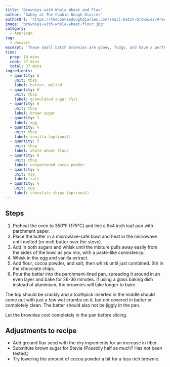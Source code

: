 ```yaml
---
title: 'Brownies with Whole Wheat and Flax'
author: 'Gabby at The Cookie Dough Diaries'
authorUrl: 'https://thecookiedoughdiaries.com/small-batch-brownies/#recipe'
image: 'brownies-with-whole-wheat-flour.jpg'
category:
  - American
tag:
  - dessert
excerpt: 'These small batch brownies are gooey, fudgy, and have a perfect crinkle top.'
time:
  prep: 10 mins
  cook: 27 mins
  total: 37 mins
ingredients:
  - quantity: 6
    unit: tbsp
    label: butter, melted
  - quantity: 8
    unit: tbsp
    label: granulated sugar (½c)
  - quantity: 6
    unit: tbsp
    label: brown sugar
  - quantity: 1
    label: egg
  - quantity: ½
    unit: tbsp
    label: vanilla (optional)
  - quantity: 5
    unit: tbsp
    label: whole wheat flour
  - quantity: 6
    unit: tbsp
    label: unsweetened cocoa powder
  - quantity: ⅛
    unit: tsp
    label: salt
  - quantity: ⅓
    unit: cup
    label: chocolate chips (optional)
---
```


## Steps

1. Preheat the oven to 350°F (175°C) and line a 8x4 inch loaf pan with parchment paper.
2. Place the butter in a microwave-safe bowl and heat in the microwave until melted (or melt butter over the stove).
3. Add in both sugars and whisk until the mixture pulls away easily from the sides of the bowl as you mix, with a paste-like consistency.
4. Whisk in the egg and vanilla extract.
5. Add flour, cocoa powder, and salt, then whisk until just combined. Stir in the chocolate chips.
6. Pour the batter into the parchment-lined pan, spreading it around in an even layer and bake for 26-36 minutes. If using a glass baking dish instead of aluminium, the brownies will take longer to bake.

The top should be crackly and a toothpick inserted in the middle should come out with just a few wet crumbs on it, but not covered in batter or completely clean. The batter should also not be jiggly in the pan.

Let the brownies cool completely in the pan before slicing.

## Adjustments to recipe

- Add ground flax seed with the dry ingredients for an increase in fiber.
- Substitute brown sugar for Stevia (Possbily half as much? Has not been tested.)
- Try lowering the amount of cocoa powder a bit for a less rich brownie.
